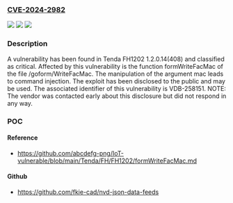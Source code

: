 ### [CVE-2024-2982](https://cve.mitre.org/cgi-bin/cvename.cgi?name=CVE-2024-2982)
![](https://img.shields.io/static/v1?label=Product&message=FH1202&color=blue)
![](https://img.shields.io/static/v1?label=Version&message=%3D%201.2.0.14(408)%20&color=brighgreen)
![](https://img.shields.io/static/v1?label=Vulnerability&message=CWE-77%20Command%20Injection&color=brighgreen)

### Description

A vulnerability has been found in Tenda FH1202 1.2.0.14(408) and classified as critical. Affected by this vulnerability is the function formWriteFacMac of the file /goform/WriteFacMac. The manipulation of the argument mac leads to command injection. The exploit has been disclosed to the public and may be used. The associated identifier of this vulnerability is VDB-258151. NOTE: The vendor was contacted early about this disclosure but did not respond in any way.

### POC

#### Reference
- https://github.com/abcdefg-png/IoT-vulnerable/blob/main/Tenda/FH/FH1202/formWriteFacMac.md

#### Github
- https://github.com/fkie-cad/nvd-json-data-feeds

